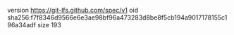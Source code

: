 version https://git-lfs.github.com/spec/v1
oid sha256:f7f8346d9566e6e3ae98bf96a473283d8be8f5cb194a9017178155c196a34adf
size 193
